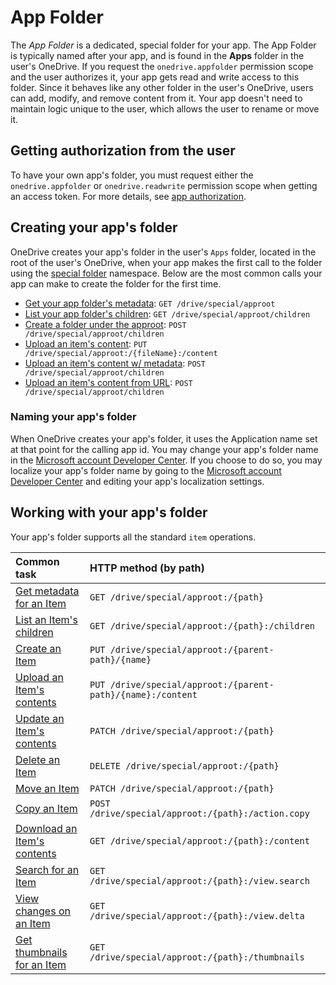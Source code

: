 # App Folder

The _App Folder_ is a dedicated, special folder for your app. The App Folder is
typically named after your app, and is found in the **Apps** folder in the
user's OneDrive. If
you request the `onedrive.appfolder` permission scope and the user
authorizes it, your app gets read and write access to this folder.
Since it behaves like any other folder in the user's OneDrive, users
can add, modify, and remove content from it. Your app doesn't need to maintain
logic unique to the user, which allows the user to rename or move it.

## Getting authorization from the user
To have your own app's folder, you must request either the
`onedrive.appfolder` or `onedrive.readwrite` permission scope when
getting an access token. For more details, see
[app authorization](../auth/msa_oauth.md).

## Creating your app's folder

OneDrive creates your app's folder in the user's `Apps` folder, located
in the root of the user's OneDrive, when your app makes the
first call to the folder using the
[special folder](../items/special_folders.md) namespace. Below are the
most common calls your app can make to create the folder for the first
time.

* [Get your app folder's metadata](../items/get.md): `GET /drive/special/approot`
* [List your app folder's children](../items/list.md): `GET /drive/special/approot/children`
* [Create a folder under the approot](../items/create.md): `POST /drive/special/approot/children`
* [Upload an item's content](../items/upload_put.md): `PUT /drive/special/approot:/{fileName}:/content`
* [Upload an item's content w/ metadata](../items/upload_post.md): `POST /drive/special/approot/children`
* [Upload an item's content from URL](../items/upload_url.md): `POST /drive/special/approot/children`

### Naming your app's folder

When OneDrive creates your app's folder, it uses the Application name
set at that point for the calling app id.  You may change your
app's folder name in the [Microsoft account Developer Center](https://account.live.com/developers/applications/index).
If you choose to do so, you may localize your app's folder name by going to
the [Microsoft account Developer Center](https://account.live.com/developers/applications/index)
and editing your app's localization settings.


## Working with your app's folder

Your app's folder supports all the standard `item` operations.

| Common task                                         | HTTP method (by path)                               |
|:----------------------------------------------------|:----------------------------------------------------|
| [Get metadata for an Item](../items/get.md)         | `GET /drive/special/approot:/{path}`                        |
| [List an Item's children](../items/list.md)         | `GET /drive/special/approot:/{path}:/children`              |
| [Create an Item](../items/create.md)                | `PUT /drive/special/approot:/{parent-path}/{name}`          |
| [Upload an Item's contents](../items/upload.md)     | `PUT /drive/special/approot:/{parent-path}/{name}:/content` |
| [Update an Item's contents](../items/update.md)     | `PATCH /drive/special/approot:/{path}`                      |
| [Delete an Item](../items/delete.md)                | `DELETE /drive/special/approot:/{path}`                     |
| [Move an Item](../items/move.md)                    | `PATCH /drive/special/approot:/{path}`                      |
| [Copy an Item](../items/copy.md)                    | `POST /drive/special/approot:/{path}:/action.copy`          |
| [Download an Item's contents](../items/download.md) | `GET /drive/special/approot:/{path}:/content`               |
| [Search for an Item](../items/search.md)            | `GET /drive/special/approot:/{path}:/view.search`           |
| [View changes on an Item][item-changes]             | `GET /drive/special/approot:/{path}:/view.delta`            |
| [Get thumbnails for an Item][get-thumbnails]        | `GET /drive/special/approot:/{path}:/thumbnails`            |

[item-changes]: ../items/view_delta.md
[get-thumbnails]: ../items/thumbnails.md

<!-- {
  "type": "#page.annotation",
  "description": "Use the app root special folder to create a home for your app's user content.",
  "keywords": "approot, app folder, application folder, special folder, home folder",
  "section": "documentation",
  "tocPath": "Concepts/App Folder"
} -->
